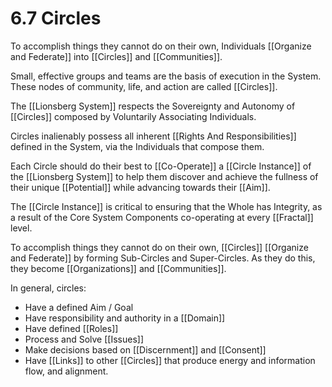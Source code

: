 # 6.7 Circles
To accomplish things they cannot do on their own, Individuals [[Organize and Federate]] into [[Circles]] and [[Communities]].  

Small, effective groups and teams are the basis of execution in the System. These nodes of community, life, and action are called [[Circles]]. 

The [[Lionsberg System]] respects the Sovereignty and Autonomy of [[Circles]] composed by Voluntarily Associating Individuals. 

Circles inalienably possess all inherent [[Rights And Responsibilities]] defined in the System, via the Individuals that compose them. 

Each Circle should do their best to [[Co-Operate]] a [[Circle Instance]] of the [[Lionsberg System]] to help them discover and achieve the fullness of their unique [[Potential]] while advancing towards their [[Aim]]. 

The [[Circle Instance]] is critical to ensuring that the Whole has Integrity, as a result of the Core System Components co-operating at every [[Fractal]] level. 

To accomplish things they cannot do on their own, [[Circles]] [[Organize and Federate]] by forming Sub-Circles and Super-Circles. As they do this, they become [[Organizations]] and [[Communities]]. 

In general, circles: 

- Have a defined Aim / Goal  
- Have responsibility and authority in a [[Domain]]  
- Have defined [[Roles]]  
- Process and Solve [[Issues]]  
- Make decisions based on [[Discernment]] and [[Consent]]  
- Have [[Links]] to other [[Circles]] that produce energy and information flow, and alignment.   

